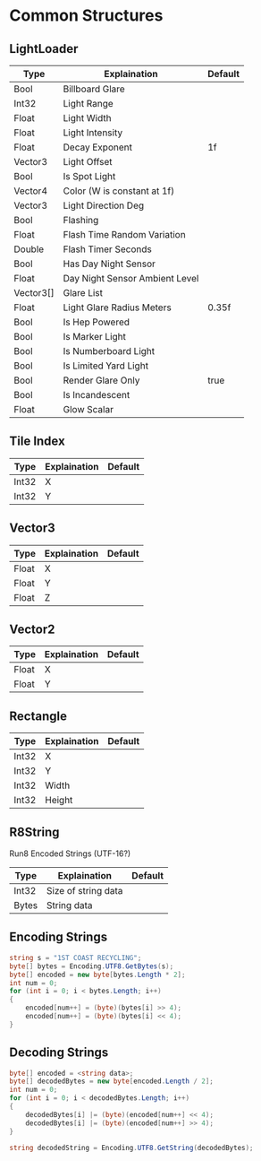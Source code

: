 # Common Structures

## LightLoader

| Type           | Explaination                   | Default |
| -------------- | ------------------------------ | ------- |
| Bool           | Billboard Glare                |         |
| Int32          | Light Range                    |         |
| Float          | Light Width                    |         |
| Float          | Light Intensity                |         |
| Float          | Decay Exponent                 | 1f      |
| Vector3        | Light Offset                   |         |
| Bool           | Is Spot Light                  |         |
| Vector4        | Color (W is constant at 1f)    |         |
| Vector3        | Light Direction Deg            |         |
| Bool           | Flashing                       |         |
| Float          | Flash Time Random Variation    |         |
| Double         | Flash Timer Seconds            |         |
| Bool           | Has Day Night Sensor           |         |
| Float          | Day Night Sensor Ambient Level |         |
| Vector3[]      | Glare List                     |         |
| Float          | Light Glare Radius Meters      | 0.35f   |
| Bool           | Is Hep Powered                 |         |
| Bool           | Is Marker Light                |         |
| Bool           | Is Numberboard Light           |         |
| Bool           | Is Limited Yard Light          |         |
| Bool           | Render Glare Only              | true    |
| Bool           | Is Incandescent                |         |
| Float          | Glow Scalar                    |         |

## Tile Index

| Type  | Explaination | Default |
| ----- | ------------ | ------- |
| Int32 | X            |         |
| Int32 | Y            |         |

## Vector3

| Type  | Explaination | Default |
| ----- | ------------ | ------- |
| Float | X            |         |
| Float | Y            |         |
| Float | Z            |         |

## Vector2

| Type  | Explaination | Default |
| ----- | ------------ | ------- |
| Float | X            |         |
| Float | Y            |         |

## Rectangle

| Type  | Explaination | Default |
| ----- | ------------ | ------- |
| Int32 | X            |         |
| Int32 | Y            |         |
| Int32 | Width        |         |
| Int32 | Height       |         |

## R8String
Run8 Encoded Strings (UTF-16?)

| Type  | Explaination        | Default |
| ----- | ------------------- | ------- |
| Int32 | Size of string data |         |
| Bytes | String data         |         |

## Encoding Strings

```c#
string s = "1ST COAST RECYCLING";
byte[] bytes = Encoding.UTF8.GetBytes(s);
byte[] encoded = new byte[bytes.Length * 2];
int num = 0;
for (int i = 0; i < bytes.Length; i++)
{
	encoded[num++] = (byte)(bytes[i] >> 4);
	encoded[num++] = (byte)(bytes[i] << 4);
}
```

## Decoding Strings

```c#
byte[] encoded = <string data>;
byte[] decodedBytes = new byte[encoded.Length / 2];
int num = 0;
for (int i = 0; i < decodedBytes.Length; i++)
{
	decodedBytes[i] |= (byte)(encoded[num++] << 4);
	decodedBytes[i] |= (byte)(encoded[num++] >> 4);
}

string decodedString = Encoding.UTF8.GetString(decodedBytes);
```